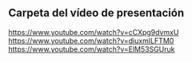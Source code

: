## Carpeta del vídeo de presentación

https://www.youtube.com/watch?v=cCXpg9dvmxU
https://www.youtube.com/watch?v=diuxmILFTM0
https://www.youtube.com/watch?v=ElM53SGUruk
